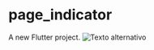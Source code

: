 # page_indicator

A new Flutter project.
![Texto alternativo]([https://github.com/BrunoCura2020/onBording_flutter/tree/main/assets/video.mp4])
